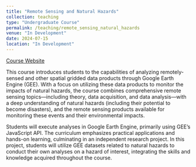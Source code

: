 ```yaml
---
title: "Remote Sensing and Natural Hazards"
collection: teaching
type: "Undergraduate Course"
permalink: /teaching/remote_sensing_natural_hazards
venue: "In Development"
date: 2024-07-15
location: "In Development"
---
```


[Course Website](https://jucardwell.github.io/remote-sensing-hazards/)

This course introduces students to the capabilities of analyzing remotely-sensed and other spatial gridded data products through Google Earth Engine (GEE). With a focus on utilizing these data products to monitor the impacts of natural hazards, the course combines comprehensive remote sensing topics—including theory, data acquisition, and data analysis—with a deep understanding of natural hazards (including their potential to become disasters), and the remote sensing products available for monitoring these events and their environmental impacts.

Students will execute analyses in Google Earth Engine, primarily using GEE’s JavaScript API. The curriculum emphasizes practical applications and hands-on learning, culminating in an independent research project. In this project, students will utilize GEE datasets related to natural hazards to conduct their own analyses on a hazard of interest, integrating the skills and knowledge acquired throughout the course.
